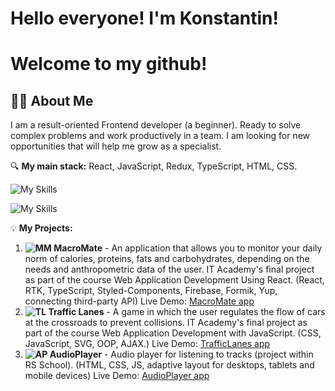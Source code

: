   
# Hello everyone! I'm Konstantin! 
# Welcome to my github! 
## 👩‍💻 About Me

I am a result-oriented Frontend developer (a beginner).
Ready to solve complex problems and work productively in a team. I am looking for new opportunities that will help me grow as a specialist.

🔍 **My main stack:** React, JavaScript, Redux, TypeScript, HTML, CSS.

![My Skills](https://skillicons.dev/icons?i=react,redux,js,ts,html,css)

![My Skills](https://skillicons.dev/icons?i=svg,styledcomponents,firebase,github,git,figma)

💡 **My Projects:**
1. **![MM](https://github.com/user-attachments/assets/aae66416-8ce4-4cf0-a972-1ddd8e65a399)
 MacroMate** - An application that allows you to monitor your daily norm of calories, proteins, fats and carbohydrates, depending on the needs and anthropometric data of the user.
IT Academy's final project as part of the course Web Application Development Using React. (React, RTK, TypeScript, Styled-Components, Firebase, Formik, Yup, connecting third-party API)
Live Demo: [MacroMate app](https://macromate-796f7.web.app)
2. **![TL](https://github.com/user-attachments/assets/6cd09736-754e-43a2-83cd-d948948196cf)
 Traffic Lanes** - A game in which the user regulates the flow of cars at the crossroads to prevent collisions.
IT Academy's final project as part of the course Web Application Development with JavaScript. (CSS, JavaScript, SVG, OOP, AJAX.)
Live Demo: [TrafficLanes app](https://bolbotunov.github.io/traffic_lanes/)
3. **![AP](https://github.com/user-attachments/assets/e95b110c-8044-4a4a-aa50-d8881df4e754)
 AudioPlayer** - Audio player for listening to tracks (project within RS School).
(HTML, CSS, JS, adaptive layout for desktops, tablets and mobile devices)
Live Demo: [AudioPlayer app](https://rolling-scopes-school.github.io/bolbotunov-JSFEPRESCHOOL2024Q2/audio-player/)
